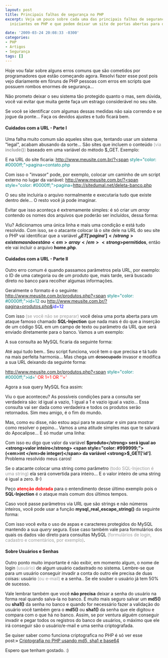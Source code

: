 ```yaml
---
layout: post
title: Principais falhas de segurança no PHP
excerpt: Veja um pouco sobre cada uma das principais falhas de segurança criadas pelos
  iniciantes em PHP e que podem deixar um site de portas abertas para o mundo...

date: '2009-03-24 20:08:33 -0300'
categories:
- PHP
- Artigos
- Segurança
tags: []
---
```

Hoje vou falar sobre alguns erros comuns que são cometidos por programadores que estão começando agora. Resolvi fazer esse post pois vejo diariamente em fóruns de PHP pessoas com erros em scripts que possuem rombos enormes de segurança...

Não prometo deixar o seu sistema tão protegido quanto o [](/arquivos/2009/03/cadillac-one.jpg) mas, sem dúvida, você vai evitar que muita gente faça um estrago considerável no seu site.

Se você se identificar com algumas dessas medidas não saia correndo e se jogue da ponte... Faça os devidos ajustes e tudo ficará bem.

#### Cuidados com a URL - Parte I
Uma falha muito comum são aqueles sites que, tentando usar um sistema "legal", acabam abusando da sorte... São sites que incluem o conteúdo <span style="color: #999999;">(via <strong>include()</strong>)</span> baseado em uma variável do método $_GET. Exemplo:


<div data-gist-id="78e86f3cc0df740e052e" data-gist-show-loading="false"></div>

E na URL do site ficaria:
<span style="color: #008080;">http://www.meusite.com.br/?<span style="color: #0000ff;">pagina=contato.php</span></span>

Com isso o "invasor" pode, por exemplo, colocar um caminho de um script externo no lugar da variável:
<span style="color: #008080;">http://www.meusite.com.br/?<span style="color: #0000ff;">pagina=<span style="color: #ff0000;">http://sitedumal.net/deleta-banco.php</span></span></span>

O seu site incluiria o arquivo normalmente e executaria tudo que existe dentro dele... O resto você já pode imaginar.

Evitar que isso aconteça é extremamente simples: é só criar um <em>array </em>contendo os nomes dos arquivos que poderão ser incluídos, dessa forma:


<div data-gist-id="66f462e6235cb54886c5" data-gist-show-loading="false"></div>

Viu? Adicionamos uma única linha e mais uma condição e está tudo resolvido. Com isso, se o atacante colocar lá o site dele na URL do seu site o PHP vai identificar que a variável <strong>$_GET['pagina']</strong> existe mas não está no <em>array </em><strong>$permitidos</strong>, então ele vai incluir o arquivo <strong>home.php</strong>.

#### Cuidados com a URL - Parte II
Outro erro comum é quando passamos parâmetros pela URL, por exemplo: o ID de uma categoria ou de um produto que, mais tarde, será buscado direto no banco para recolher algumas informações.

Geralmente o formato é o seguinte:
<span style="color: #008080;">http://www.meusite.com.br/produtos.php?<span style="color: #0000ff;">id=12</span></span>
ou
<span style="color: #008080;">http://www.meusite.com.br/?pagina=produtos.php&<span style="color: #0000ff;">id=12</span></span>

Com isso <span style="color: #999999;">(se você não se preparar) </span>você deixa uma porta aberta para um ataque famoso chamado <strong>SQL-Injection</strong> que nada mais é do que a inserção de um código SQL em um campo de texto ou parâmetro da URL que será enviado diretamente para o banco. Vamos a um exemplo:


<div data-gist-id="895837307c6471422cde" data-gist-show-loading="false"></div>

A sua consulta ao MySQL ficaria da seguinte forma:


<div data-gist-id="3e2c18893e43ac7c8501" data-gist-show-loading="false"></div>

Até aqui tudo bem.. Seu script funciona, você tem o que precisa e tá tudo na mais perfeita harmonia... Mas chega um <span style="text-decoration: line-through;">desocupado</span> invasor e modifica a sua URL deixando da seguinte forma:

<span style="color: #008080;">http://www.meusite.com.br/produtos.php?<span style="color: #0000ff;">id=<span style="color: #ff0000;">' OR 1=1 OR ''='</span> </span></span>

Agora a sua query MySQL fica assim:


<div data-gist-id="36b80fbd9ad256549c99" data-gist-show-loading="false"></div>

Viu o que aconteceu? As possíveis condições para a consulta ser verdadeira são: id igual a vazio, 1 igual a 1 e vazio igual a vazio... Essa consulta vai ser dada como verdadeira e todos os produtos serão retornados. Sim meu amigo, é o fim do mundo.

Mas, como eu disse, não estou aqui para te assustar e sim para mostrar como resolver o pepino... Vamos a uma atitude simples mas que te salvará do Apocalipse... É só mudar uma linha:


<div data-gist-id="2e89035075f568e757c9" data-gist-show-loading="false"></div>

Com isso eu digo que valor da variável <strong>$produto</strong> será igual ao <strong>valor inteiro</strong> <span style="color: #999999;">(<em>int </em>de integer)</span> da variável <strong>$_GET['id']</strong>. Problema resolvido meus caros!

Se o atacante colocar uma string como parâmetro <span style="color: #999999;">(todo SQL-Injection é uma string)</span> ela será convertida para inteiro... E o valor inteiro de uma string é igual a zero.  8-)

Peço <span style="color: #ff0000;"><strong>atenção dobrada</strong></span> para o entendimento desse último exemplo pois o <strong>SQL-Injection</strong> é o ataque mais comum dos últimos tempos.

Caso você passe parâmetros via URL que são strings e não números inteiros, você pode usar a função <strong>mysql_real_escape_string()</strong> da seguinte forma:


<div data-gist-id="a0a6d55db4580f380175" data-gist-show-loading="false"></div>

Com isso você evita o uso de aspas e caracteres protegidos do MySQL mantendo a sua <em>query </em>segura. Esse caso também vale para formulários dos quais os dados vão direto para consultas MySQL <span style="color: #999999;">(formulários de login, cadastro e comentários, por exemplo)</span>.

#### Sobre Usuários e Senhas
Outro ponto muito importante é não exibir, em momento algum, o nome de login <span style="color: #999999;">(usuário)</span> de algum usuário cadastrado no sistema. Lembre-se que para um usuário conseguir invadir a conta do outro ele precisa de duas coisas: usuário <span style="color: #999999;">(ou e-mail)</span> e a senha.. Se ele souber o usuário já tem 50% de sucesso.

Vale lembrar também que você <strong>não precisa</strong> deixar a senha do usuário na forma real quando salva-la no banco. É muito mais seguro salvar um <strong>md5() </strong>ou <strong>sha1()</strong> da senha no banco e quando for necessário fazer a validação do usuário você também gera o <strong>md5()</strong> ou <strong>sha1()</strong> da senha que ele digitou e compara com o que há no banco. Assim, se por ventura alguém conseguir invadir e pegar todos os registros do banco de usuários, o máximo que ele irá conseguir são o usuário/e-mail e uma senha criptografada.

Se quiser saber como funciona criptografica no PHP é só ver esse post:» [Criptografia no PHP usando md5, sha1 e base64](/criptografia-no-php-usando-md5-sha1-e-base64)

Espero que tenham gostado. :)

